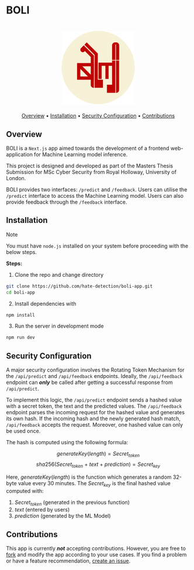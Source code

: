 # BOLI
<div align="center" style="margin-top:20px">
    <img src="./assets/logo-circle.png" height=200 style="margin:20px" />
</div>

<div align="center">
    <a href="#overview">Overview</a> •
    <a href="#installation">Installation</a> •
    <a href="#security-configuration">Security Configuration</a> •
    <a href="#contributions">Contributions</a>
</div>

## Overview

BOLI is a `Next.js` app aimed towards the development of a frontend web-application for Machine Learning model inference.

This project is designed and developed as part of the Masters Thesis Submission for MSc Cyber Security from Royal Holloway, University of London.

BOLI provides two interfaces: `/predict` and `/feedback`. Users can utilise the `/predict` interface to access the Machine Learning model. Users can also provide feedback through the `/feedback` interface.

## Installation

>[!NOTE]
>
> You must have `node.js` installed on your system before proceeding with the below steps.

**Steps:**

1. Clone the repo and change directory

```bash
git clone https://github.com/hate-detection/boli-app.git
cd boli-app
```

2. Install dependencies with

```bash
npm install
```
3. Run the server in development mode

```bash
npm run dev
```

## Security Configuration

A major security configuration involves the Rotating Token Mechanism for the `/api/predict` and `/api/feedback` endpoints. Ideally, the `/api/feedback` endpoint can **_only_** be called after getting a successful response from `/api/predict`.

To implement this logic, the `/api/predict` endpoint sends a hashed value with a secret token, the text and the predicted values. The `/api/feedback` endpoint parses the incoming request for the hashed value and generates its own hash. If the incoming hash and the newly generated hash match, `/api/feedback` accepts the request. Moreover, one hashed value can only be used once.

The hash is computed using the following formula:

$$generateKey(length) = Secret_{token}$$
$$sha256(Secret_{token}\ +\ text\ +\ prediction) = Secret_{key}$$

Here, $generateKey(length)$ is the function which generates a random 32-byte value every 30 minutes. The $Secret_{key}$ is the final hashed value computed with:
1. $Secret_{token}$ (generated in the previous function)
2. $text$ (entered by users)
3. $prediction$ (generated by the ML Model)

## Contributions

This app is currently **_not_** accepting contributions. However, you are free to [fork](https://github.com/hate-detection/boli-app/fork) and modify the app according to your use cases. If you find a problem or have a feature recommendation, [create an issue](https://github.com/hate-detection/boli-app/issues).
